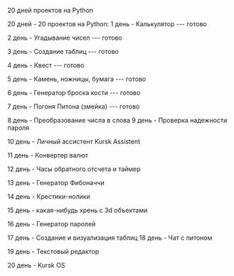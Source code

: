 20 дней проектов на Python




20 дней - 20 проектов на Python:
1 день     -    Калькулятор   ---   готово 

2 день     -    Угадывание чисел   ---   готово  

3 день     -    Создание таблиц   ---   готово  

4 день     -    Квест   ---   готово  

5 день     -    Камень, ножницы, бумага   ---   готово  

6 день     -    Генератор броска кости   ---   готово  

7 день     -    Погоня Питона (змейка)   ---   готово  

8 день     -    Преобразование числа в слова
9 день     -    Проверка надежности пароля

10 день   -    Личный ассистент Kursk Assistent

11 день   -    Конвертер валют

12 день   -    Часы обратного отсчета и таймер

13 день   -    Генератор Фибоначчи

14 день   -    Крестики-нолики

15 день   -    какая-нибудь хрень с 3d объектами

16 день   -    Генератор паролей


17 день   -    Создание и визуализация таблиц
18 день   -    Чат с питоном 

19 день   -   Текстовый редактор

20 день   -   Kursk OS
